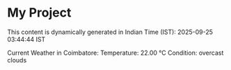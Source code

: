 # My Project

This content is dynamically generated in Indian Time (IST): 2025-09-25 03:44:44 IST


Current Weather in Coimbatore:
Temperature: 22.00 °C
Condition: overcast clouds

